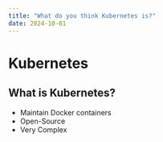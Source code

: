 ```yaml
---
title: "What do you think Kubernetes is?"
date: 2024-10-01
---
```

# Kubernetes

## What is Kubernetes?
 - Maintain Docker containers
 - Open-Source
 - Very Complex

